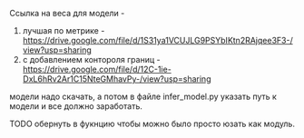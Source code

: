 Cсылка на веса для модели - 
1) лучшая по метрике - https://drive.google.com/file/d/1S31ya1VCUJLG9PSYbIKtn2RAjqee3F3-/view?usp=sharing
2) с добавлением контороля границ - https://drive.google.com/file/d/12C-1ie-DxL6hRv2Ar1C15NteGMhavPy-/view?usp=sharing

модели надо скачать, а потом в файле infer_model.py указать путь к модели и все должно заработать.

TODO
 обернуть в фукнцию чтобы можно было просто юзать как модуль.